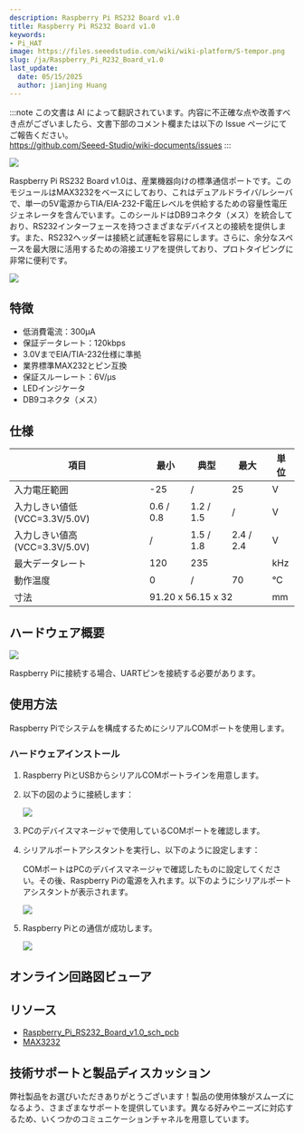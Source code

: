 ```yaml
---
description: Raspberry Pi RS232 Board v1.0
title: Raspberry Pi RS232 Board v1.0
keywords:
- Pi_HAT
image: https://files.seeedstudio.com/wiki/wiki-platform/S-tempor.png
slug: /ja/Raspberry_Pi_R232_Board_v1.0
last_update:
  date: 05/15/2025
  author: jianjing Huang
---
```

:::note
この文書は AI によって翻訳されています。内容に不正確な点や改善すべき点がございましたら、文書下部のコメント欄または以下の Issue ページにてご報告ください。  
https://github.com/Seeed-Studio/wiki-documents/issues
:::

![](https://files.seeedstudio.com/wiki/Raspberry_Pi_R232_Board_v1.0/img/Raspberry_Pi-R232-Board-v1.0.jpg)

Raspberry Pi RS232 Board v1.0は、産業機器向けの標準通信ポートです。このモジュールはMAX3232をベースにしており、これはデュアルドライバ/レシーバで、単一の5V電源からTIA/EIA-232-F電圧レベルを供給するための容量性電圧ジェネレータを含んでいます。このシールドはDB9コネクタ（メス）を統合しており、RS232インターフェースを持つさまざまなデバイスとの接続を提供します。また、RS232ヘッダーは接続と試運転を容易にします。さらに、余分なスペースを最大限に活用するための溶接エリアを提供しており、プロトタイピングに非常に便利です。

[![](https://files.seeedstudio.com/wiki/common/Get_One_Now_Banner.png)](https://www.seeedstudio.com/Raspberry-Pi-RS232-Board-v1.0-p-2408.html)

特徴
--------

- 低消費電流：300μA
- 保証データレート：120kbps
- 3.0VまでEIA/TIA-232仕様に準拠
- 業界標準MAX232とピン互換
- 保証スルーレート：6V/μs
- LEDインジケータ
- DB9コネクタ（メス）

仕様
-------------

<div style={{textAlign: 'center'}}>
<table>
  <thead>
    <tr>
      <th>項目</th>
      <th>最小</th>
      <th>典型</th>
      <th>最大</th>
      <th>単位</th>
    </tr>
  </thead>
  <tbody>
    <tr>
      <td>入力電圧範囲</td>
      <td>-25</td>
      <td>/</td>
      <td>25</td>
      <td>V</td>
    </tr>
    <tr>
      <td>入力しきい値低 (VCC=3.3V/5.0V)</td>
      <td>0.6 / 0.8</td>
      <td>1.2 / 1.5</td>
      <td>/</td>
      <td>V</td>
    </tr>
    <tr>
      <td>入力しきい値高 (VCC=3.3V/5.0V)</td>
      <td>/</td>
      <td>1.5 / 1.8</td>
      <td>2.4 / 2.4</td>
      <td>V</td>
    </tr>
    <tr>
      <td>最大データレート</td>
      <td>120</td>
      <td>235</td>
      <td></td>
      <td>kHz</td>
    </tr>
    <tr>
      <td>動作温度</td>
      <td>0</td>
      <td>/</td>
      <td>70</td>
      <td>℃</td>
    </tr>
    <tr>
      <td>寸法</td>
      <td colSpan="3">91.20 x 56.15 x 32</td>
      <td>mm</td>
    </tr>
  </tbody>
</table>
</div>

ハードウェア概要
------------------

![](https://files.seeedstudio.com/wiki/Raspberry_Pi_R232_Board_v1.0/img/Raspberry_Pi_RS232_Board_v1.0_p2.jpg)

Raspberry Piに接続する場合、UARTピンを接続する必要があります。

使用方法
-----

Raspberry Piでシステムを構成するためにシリアルCOMポートを使用します。

### ハードウェアインストール

1. Raspberry PiとUSBからシリアルCOMポートラインを用意します。

2. 以下の図のように接続します：

    ![](https://files.seeedstudio.com/wiki/Raspberry_Pi_R232_Board_v1.0/img/Raspberry_Pi_RS232_Board_v1.0_p5.jpg)

3. PCのデバイスマネージャで使用しているCOMポートを確認します。
4. シリアルポートアシスタントを実行し、以下のように設定します：

    COMポートはPCのデバイスマネージャで確認したものに設定してください。その後、Raspberry Piの電源を入れます。以下のようにシリアルポートアシスタントが表示されます。

    ![](https://files.seeedstudio.com/wiki/Raspberry_Pi_R232_Board_v1.0/img/Raspberry_Pi_RS232_Board_v1.0_p6.jpg)

5. Raspberry Piとの通信が成功します。

    ![](https://files.seeedstudio.com/wiki/Raspberry_Pi_R232_Board_v1.0/img/Raspberry_Pi_RS232_Board_v1.0_p4.jpg)

## オンライン回路図ビューア

<div className="altium-ecad-viewer" data-project-src="https://files.seeedstudio.com/wiki/Raspberry_Pi_R232_Board_v1.0/res/Raspberry_Pi_RS232_Board_v1.0_sch_pcb.zip" style={{borderRadius: '0px 0px 4px 4px', height: 500, borderStyle: 'solid', borderWidth: 1, borderColor: 'rgb(241, 241, 241)', overflow: 'hidden', maxWidth: 1280, maxHeight: 700, boxSizing: 'border-box'}}>
</div>

リソース
--------

- [Raspberry\_Pi\_RS232\_Board\_v1.0\_sch\_pcb](https://files.seeedstudio.com/wiki/Raspberry_Pi_R232_Board_v1.0/res/Raspberry_Pi_RS232_Board_v1.0_sch_pcb.zip)
- [MAX3232](https://files.seeedstudio.com/wiki/Raspberry_Pi_R232_Board_v1.0/res/MAX3232.pdf)

<!-- このMarkdownファイルは https://www.seeedstudio.com/wiki/Raspberry_Pi_R232_Board_v1.0 から作成されました -->

## 技術サポートと製品ディスカッション

弊社製品をお選びいただきありがとうございます！製品の使用体験がスムーズになるよう、さまざまなサポートを提供しています。異なる好みやニーズに対応するため、いくつかのコミュニケーションチャネルを用意しています。

<div class="button_tech_support_container">
<a href="https://forum.seeedstudio.com/" class="button_forum"></a> 
<a href="https://www.seeedstudio.com/contacts" class="button_email"></a>
</div>

<div class="button_tech_support_container">
<a href="https://discord.gg/eWkprNDMU7" class="button_discord"></a> 
<a href="https://github.com/Seeed-Studio/wiki-documents/discussions/69" class="button_discussion"></a>
</div>